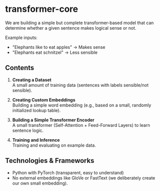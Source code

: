 # transformer-core

We are building a simple but complete transformer-based model that can determine whether a given sentence makes logical sense or not.

Example inputs:
* "Elephants like to eat apples" → Makes sense
* "Elephants eat schnitzel" → Less sensible

## Contents

1. **Creating a Dataset**  
   A small amount of training data (sentences with labels sensible/not sensible).

2. **Creating Custom Embeddings**  
   Building a simple word embedding (e.g., based on a small, randomly initialized lookup table).

3. **Building a Simple Transformer Encoder**  
   A small transformer (Self-Attention + Feed-Forward Layers) to learn sentence logic.

4. **Training and Inference**  
   Training and evaluating on example data.

## Technologies & Frameworks

* Python with PyTorch (transparent, easy to understand)
* No external embeddings like GloVe or FastText (we deliberately create our own small embedding).
